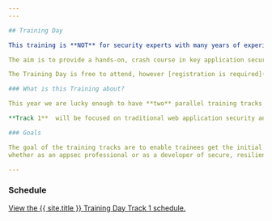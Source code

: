 ```yaml
---
---

## Training Day

This training is **NOT** for security experts with many years of experience, but for the rest of us:   

The aim is to provide a hands-on, crash course in key application security topics for developers, QA engineers, and anyone new to the AppSec field! 

The Training Day is free to attend, however [registration is required](Register). 

### What is this Training about? 

This year we are lucky enough to have **two** parallel training tracks for attendees to learn from.

**Track 1**  will be focused on traditional web application security and **Track 2** will be focused on mobile application security. Both tracks will combine expert trainers with hands-on and practical exercises to help you get a better understanding of your chosen area.

### Goals   

The goal of the training tracks are to enable trainees get the initial understanding and hands-on skills required to find their path in the appsec field,   
whether as an appsec professional or as a developer of secure, resilient, and robust code. 

---
```


### Schedule

<a id="sched-embed" href="https://{{ site.sched }}/overview/type/Training" data-sched-bg="dark">View the {{ site.title }} Training Day Track 1 schedule.</a><script type="text/javascript" src="https://{{ site.sched }}/js/embed.js"></script>
